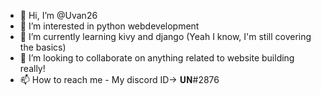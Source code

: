 - 👋 Hi, I’m @Uvan26
- 👀 I’m interested in python webdevelopment  
- 🌱 I’m currently learning kivy and django (Yeah I know, I'm still covering the basics)
- 💞️ I’m looking to collaborate on anything related to website building really!
- 📫 How to reach me - My discord ID-> 𝐔𝐍#2876

<!---
Uvan26/Uvan26 is a ✨ special ✨ repository because its `README.md` (this file) appears on your GitHub profile.
You can click the Preview link to take a look at your changes.
--->
